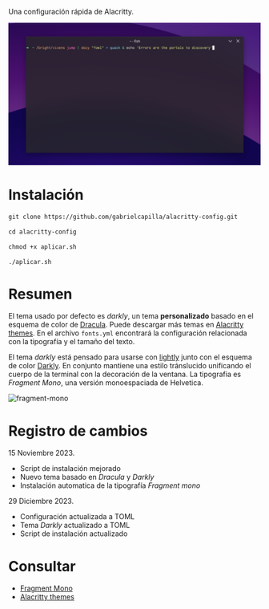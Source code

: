 Una configuración rápida de Alacritty. 

![preview](https://raw.githubusercontent.com/gabrielcapilla/alacritty-config/main/preview.png)

# Instalación
```
git clone https://github.com/gabrielcapilla/alacritty-config.git
```

```
cd alacritty-config
```

```
chmod +x aplicar.sh
```

```
./aplicar.sh
```

# Resumen
El tema usado por defecto es *darkly*, un tema **personalizado** basado en el esquema de color de [Dracula](https://draculatheme.com/). Puede descargar más temas en [Alacritty themes](https://github.com/rajasegar/alacritty-themes/tree/master/themes). En el archivo `fonts.yml` encontrará la configuración relacionada con la tipografía y el tamaño del texto.

El tema *darkly* está pensado para usarse con [lightly](https://github.com/boehs/lightly) junto con el esquema de color [Darkly](https://store.kde.org/p/1651968). En conjunto mantiene una estilo tránslucido unificando el cuerpo de la terminal con la decoración de la ventana. La tipografia es *Fragment Mono*, una versión monoespaciada de Helvetica.

![fragment-mono](https://raw.githubusercontent.com/weiweihuanghuang/fragment-mono/main/documentation/FragmentMonoCharSet.png)

# Registro de cambios
15 Noviembre 2023.
* Script de instalación mejorado
* Nuevo tema basado en *Dracula* y *Darkly*
* Instalación automatica de la tipografía *Fragment mono*

29 Diciembre 2023.
* Configuración actualizada a TOML
* Tema *Darkly* actualizado a TOML
* Script de instalación actualizado

# Consultar
- [Fragment Mono](https://github.com/weiweihuanghuang/fragment-mono)
- [Alacritty themes](https://github.com/rajasegar/alacritty-themes/tree/master/themes)
